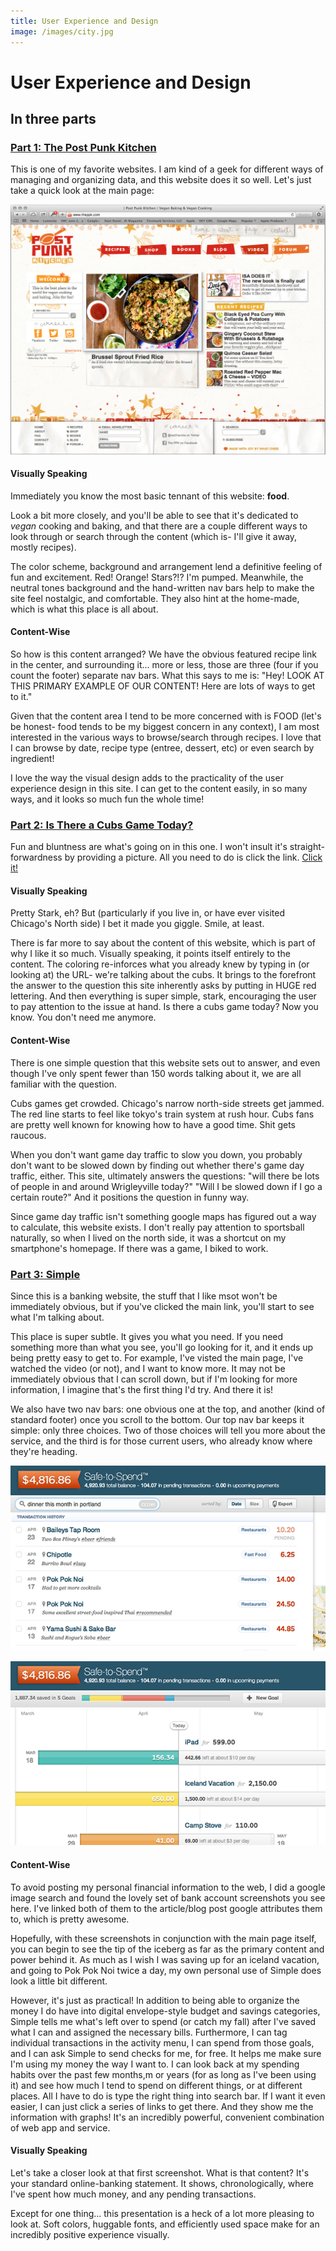 ```yaml
---
title: User Experience and Design
image: /images/city.jpg 
---
```


<h1>User Experience and Design</h1>
<h2>In three parts</h2>


<h3><a target = "_blank" href = "http://www.theppk.com">Part 1: The Post Punk Kitchen</a></h3>
<p>This is one of my favorite websites. I am kind of a geek for different ways of managing and organizing data, and this website does it so well. Let's just take a quick look at the main page:</p>
<p><a target = "_blank" href = "http://www.theppk.com"><img id = "ppk" src = "/images/ppk.png" alt = "Screenshot"></a></p>

<h4>Visually Speaking</h4>

<p>Immediately you know the most basic tennant of this website: <strong>food</strong>.</p>
<p>Look a bit more closely, and you'll be able to see that it's dedicated to <em>vegan</em> cooking and baking, and that there are a couple different ways to look through or search through the content (which is- I'll give it away, mostly recipes).</p>
<p>The color scheme, background and arrangement lend a definitive feeling of fun and excitement. Red! Orange! Stars?!? I'm pumped. Meanwhile, the neutral tones background and the hand-written nav bars help to make the site feel nostalgic, and comfortable. They also hint at the home-made, which is what this place is all about.</p>

<h4>Content-Wise</h4>

<p>So how is this content arranged? We have the obvious featured recipe link in the center, and surrounding it... more or less, those are three (four if you count the footer) separate nav bars. What this says to me is: "Hey! LOOK AT THIS PRIMARY EXAMPLE OF OUR CONTENT! Here are lots of ways to get to it."</p>
<p>Given that the content area I tend to be more concerned with is FOOD (let's be honest- food tends to be my biggest concern in any context), I am most interested in the various ways to browse/search through recipes. I love that I can browse by date, recipe type (entree, dessert, etc) or even search by ingredient!</p>
<p>I love the way the visual design adds to the practicality of the user experience design in this site. I can get to the content easily, in so many ways, and it looks so much fun the whole time!</p>


<h3><a target = "_blank" href = "http://www.isthereacubsgametoday.com">Part 2: Is There a Cubs Game Today?</a></h3>
<p>Fun and bluntness are what's going on in this one. I won't insult it's straight-forwardness by providing a picture. All you need to do is click the link. <a target = "_blank" href = "http://www.isthereacubsgametoday.com">Click it!</a></p>

<h4>Visually Speaking</h4>

<p>Pretty Stark, eh? But (particularly if you live in, or have ever visited Chicago's North side) I bet it made you giggle. Smile, at least.</p>
<p>There is far more to say about the content of this website, which is part of why I like it so much. Visually speaking, it points itself entirely to the content. The coloring re-inforces what you already knew by typing in (or looking at) the URL- we're talking about the cubs. It brings to the forefront the answer to the question this site inherently asks by putting in HUGE red lettering. And then everything is super simple, stark, encouraging the user to pay attention to the issue at hand. Is there a cubs game today? Now you know. You don't need me anymore.</p>

<h4>Content-Wise</h4>

<p>There is one simple question that this website sets out to answer, and even though I've only spent fewer than 150 words talking about it, we are all familiar with the question.</p>
<p>Cubs games get crowded. Chicago's narrow north-side streets get jammed. The red line starts to feel like tokyo's train system at rush hour. Cubs fans are pretty well known for knowing how to have a good time. Shit gets raucous.</p>
<p>When you don't want game day traffic to slow you down, you probably don't want to be slowed down by finding out whether there's game day traffic, either. This site, ultimately answers the questions: "will there be lots of people in and around Wrigleyville today?" "Will I be slowed down if I go a certain route?" And it positions the question in funny way.</p>
<p>Since game day traffic isn't something google maps has figured out a way to calculate, this website exists. I don't really pay attention to sportsball naturally, so when I lived on the north side, it was a shortcut on my smartphone's homepage. If there was a game, I biked to work.</p>

<h3><a target = "_blank" href = "http://www.simple.com">Part 3: Simple</a></h3>
<p>Since this is a banking website, the stuff that I like msot won't be immediately obvious, but if you've clicked the main link, you'll start to see what I'm talking about.</p>
<p>This place is super subtle. It gives you what you need. If you need something more than what you see, you'll go looking for it, and it ends up being pretty easy to get to. For example, I've visted the main page, I've watched the video (or not), and I want to know more. It may not be immediately obvious that I can scroll down, but if I'm looking for more information, I imagine that's the first thing I'd try. And there it is!</p>
<p>We also have two nav bars: one obvious one at the top, and another (kind of standard footer) once you scroll to the bottom. Our top nav bar keeps it simple: only three choices. Two of those choices will tell you more about the service, and the third is for those current users, who already know where they're heading.</p>
<p><a target = "_blank" href = "http://www.macstories.net/news/simple-online-and-mobile-banking-with-style/"><img src ="/images/simple.png" alt = "insert wireframe here"></a></p>
<p><a target = "_blank" href = "http://www.macstories.net/news/simple-online-and-mobile-banking-with-style/"><img src ="/images/simplegoals.png" alt = "insert wireframe here"></a></p>

<h4>Content-Wise</h4>

<p>To avoid posting my personal financial information to the web, I did a google image search and found the lovely set of bank account screenshots you see here. I've linked both of them to the article/blog post google attributes them to, which is pretty awesome.</p>
<p>Hopefully, with these screenshots in conjunction with the main page itself, you can begin to see the tip of the iceberg as far as the primary content and power behind it. As much as I wish I was saving up for an iceland vacation, and going to Pok Pok Noi twice a day, my own personal use of Simple does look a little bit different. </p>
<p>However, it's just as practical! In addition to being able to organize the money I do have into digital envelope-style budget and savings categories, Simple tells me what's left over to spend (or catch my fall) after I've saved what I can and assigned the necessary bills. Furthermore, I can tag individual transactions in the activity menu, I can spend from those goals, and I can ask Simple to send checks for me, for free. It helps me make sure I'm using my money the way I want to. I can look back at my spending habits over the past few months,m or years (for as long as I've been using it) and see how much I tend to spend on different things, or at different places. All I have to do is type the right thing into search bar. If I want it even easier, I can just click a series of links to get there. And they show me the information with graphs! It's an incredibly powerful, convenient combination of web app and service.</p>

<h4>Visually Speaking</h4>

<p>Let's take a closer look at that first screenshot. What is that content? It's your standard online-banking statement. It shows, chronologically, where I've spent how much money, and any pending transactions.</p>
<p>Except for one thing... this presentation is a heck of a lot more pleasing to look at. Soft colors, huggable fonts, and efficiently used space make for an incredibly positive experience visually.</p>

